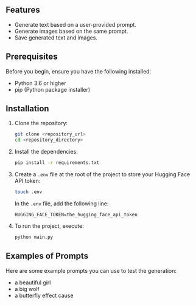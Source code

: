 ## Features

- Generate text based on a user-provided prompt.
- Generate images based on the same prompt.
- Save generated text and images.

## Prerequisites

Before you begin, ensure you have the following installed:

- Python 3.6 or higher
- pip (Python package installer)


## Installation

1. Clone the repository:

    ```bash
    git clone <repository_url>
    cd <repository_directory>
    ```

2. Install the dependencies:

    ```bash
    pip install -r requirements.txt
    ```

3. Create a `.env` file at the root of the project to store your Hugging Face API token:

    ```bash
    touch .env
    ```

    In the `.env` file, add the following line:

    ```plaintext
    HUGGING_FACE_TOKEN=the_hugging_face_api_token
    ```

4. To run the project, execute:

    ```bash
    python main.py
    ```

## Examples of Prompts

Here are some example prompts you can use to test the generation:

- a beautiful girl
- a big wolf
- a butterfly effect cause